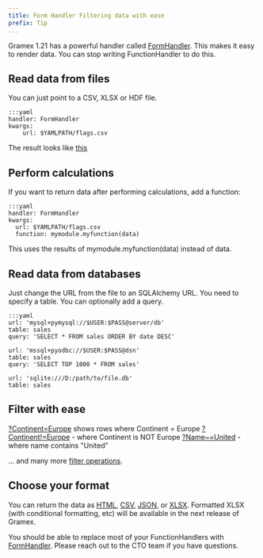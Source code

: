 ```yaml
---
title: Form Handler Filtering data with ease
prefix: Tip
...
```


Gramex 1.21 has a powerful handler called [FormHandler](../formhandler/). This makes it easy to render data. You can stop writing FunctionHandler to do this.

## Read data from files

You can just point to a CSV, XLSX or HDF file.

    :::yaml
    handler: FormHandler
    kwargs:
        url: $YAMLPATH/flags.csv

The result looks like [this](../formhandler/flags)

## Perform calculations

If you want to return data after performing calculations, add a function:

    :::yaml
    handler: FormHandler
    kwargs:
      url: $YAMLPATH/flags.csv
      function: mymodule.myfunction(data)

This uses the results of mymodule.myfunction(data) instead of data.

## Read data from databases

Just change the URL from the file to an SQLAlchemy URL. You need to specify a table. You can optionally add a query.

    :::yaml
    url: 'mysql+pymysql://$USER:$PASS@server/db'
    table: sales
    query: 'SELECT * FROM sales ORDER BY date DESC'

    url: 'mssql+pyodbc://$USER:$PASS@dsn'
    table: sales
    query: 'SELECT TOP 1000 * FROM sales'

    url: 'sqlite:///D:/path/to/file.db'
    table: sales

## Filter with ease

[?Continent=Europe](../formhandler/flags?Continent=Europe&_format=html) shows rows where Continent = Europe
[?Continent!=Europe](../formhandler/flags?Continent!=Europe&_format=html) - where Continent is NOT Europe
[?Name~=United](../formhandler/flags?Name~=United&_format=html) - where name contains "United"

... and many more [filter operations](../formhandler/#formhandler-filters).

## Choose your format

You can return the data as [HTML](../formhandler/flags?_format=html), [CSV](../formhandler/flags?_format=csv), [JSON](../formhandler/flags?_format=json), or [XLSX](../formhandler/flags?_format=xlsx). Formatted XLSX (with conditional formatting, etc) will be available in the next release of Gramex.

You should be able to replace most of your FunctionHandlers with [FormHandler](../formhandler/). Please reach out to the CTO team if you have questions.
